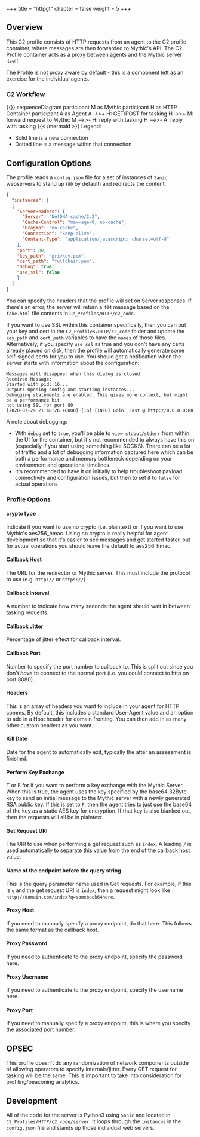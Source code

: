 +++
title = "httpgt"
chapter = false
weight = 5
+++

## Overview
This C2 profile consists of HTTP requests from an agent to the C2 profile container, where messages are then forwarded to Mythic's API. The C2 Profile container acts as a proxy between agents and the Mythic server itself.

The Profile is not proxy aware by default - this is a component left as an exercise for the individual agents. 
### C2 Workflow
{{<mermaid>}}
sequenceDiagram
    participant M as Mythic
    participant H as HTTP Container
    participant A as Agent
    A ->>+ H: GET/POST for tasking
    H ->>+ M: forward request to Mythic
    M -->>- H: reply with tasking
    H -->>- A: reply with tasking
{{< /mermaid >}}
Legend:

- Solid line is a new connection
- Dotted line is a message within that connection

## Configuration Options
The profile reads a `config.json` file for a set of instances of `Sanic` webservers to stand up (`80` by default) and redirects the content.

```JSON
{
  "instances": [
  {
    "ServerHeaders": {
      "Server": "NetDNA-cache/2.2",
      "Cache-Control": "max-age=0, no-cache",
      "Pragma": "no-cache",
      "Connection": "keep-alive",
      "Content-Type": "application/javascript; charset=utf-8"
    },
    "port": 80,
    "key_path": "privkey.pem",
    "cert_path": "fullchain.pem",
    "debug": true,
    "use_ssl": false
    }
  ]
}
```

You can specify the headers that the profile will set on Server responses. If there's an error, the server will return a `404` message based on the `fake.html` file contents in `C2_Profiles/HTTP/c2_code`.

If you want to use SSL within this container specifically, then you can put your key and cert in the `C2_Profiles/HTTP/c2_code` folder and update the `key_path` and `cert_path` variables to have the `names` of those files. Alternatively, if you specify `use_ssl` as true and you don't have any certs already placed on disk, then the profile will automatically generate some self-signed certs for you to use.
You should get a notification when the server starts with information about the configuration:

```
Messages will disappear when this dialog is closed.
Received Message:
Started with pid: 16...
Output: Opening config and starting instances...
Debugging statements are enabled. This gives more context, but might be a performance hit
not using SSL for port 80
[2020-07-29 21:48:26 +0000] [16] [INFO] Goin' Fast @ http://0.0.0.0:80
```

A note about debugging:
- With `debug` set to `true`, you'll be able to `view stdout/stderr` from within the UI for the container, but it's not recommended to always have this on (especially if you start using something like SOCKS). There can be a lot of traffic and a lot of debugging information captured here which can be both a performance and memory bottleneck depending on your environment and operational timelines.
- It's recommended to have it on initially to help troubleshoot payload connectivity and configuration issues, but then to set it to `false` for actual operations

### Profile Options
#### crypto type
Indicate if you want to use no crypto (i.e. plaintext) or if you want to use Mythic's aes256_hmac. Using no crypto is really helpful for agent development so that it's easier to see messages and get started faster, but for actual operations you should leave the default to aes256_hmac.

#### Callback Host
The URL for the redirector or Mythic server. This must include the protocol to use (e.g. `http://` or `https://`)

#### Callback Interval
A number to indicate how many seconds the agent should wait in between tasking requests.

#### Callback Jitter
Percentage of jitter effect for callback interval.

#### Callback Port
Number to specify the port number to callback to. This is split out since you don't _have_ to connect to the normal port (i.e. you could connect to http on port 8080). 

#### Headers
This is an array of headers you want to include in your agent for HTTP comms. By default, this includes a standard User-Agent value and an option to add in a Host header for domain fronting. You can then add in as many other custom headers as you want.

#### Kill Date
Date for the agent to automatically exit, typically the after an assessment is finished.

#### Perform Key Exchange
T or F for if you want to perform a key exchange with the Mythic Server. When this is true, the agent uses the key specified by the base64 32Byte key to send an initial message to the Mythic server with a newly generated RSA public key. If this is set to `F`, then the agent tries to just use the base64 of the key as a static AES key for encryption. If that key is also blanked out, then the requests will all be in plaintext.

#### Get Request URI
The URI to use when performing a get request such as `index`. A leading `/` is used automatically to separate this value from the end of the callback host value.

#### Name of the endpoint before the query string
This is the query parameter name used in Get requests. For example, if this is `q` and the get request URI is `index`, then a request might look like `http://domain.com/index?q=someback64here`.

#### Proxy Host
If you need to manually specify a proxy endpoint, do that here. This follows the same format as the callback host.

#### Proxy Password
If you need to authenticate to the proxy endpoint, specify the password here.

#### Proxy Username
If you need to authenticate to the proxy endpoint, specify the username here.

#### Proxy Port
If you need to manually specify a proxy endpoint, this is where you specify the associated port number.

## OPSEC

This profile doesn't do any randomization of network components outside of allowing operators to specify internals/jitter. Every GET request for tasking will be the same. This is important to take into consideration for profiling/beaconing analytics. 

## Development

All of the code for the server is Python3 using `Sanic` and located in `C2_Profiles/HTTP/c2_code/server`. It loops through the `instances` in the `config.json` file and stands up those individual web servers.
